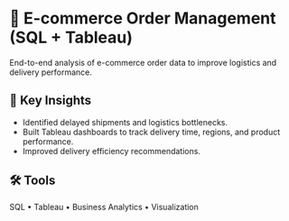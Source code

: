 # 🛒 E-commerce Order Management (SQL + Tableau)

End-to-end analysis of e-commerce order data to improve logistics and delivery performance.

## 🔹 Key Insights
- Identified delayed shipments and logistics bottlenecks.  
- Built Tableau dashboards to track delivery time, regions, and product performance.  
- Improved delivery efficiency recommendations.  

## 🛠 Tools
SQL • Tableau • Business Analytics • Visualization
